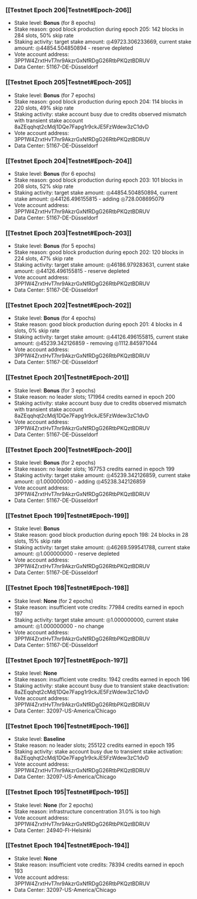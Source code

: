 ### [[Testnet Epoch 206|Testnet#Epoch-206]]
* Stake level: **Bonus** (for 8 epochs)
* Stake reason: good block production during epoch 205: 142 blocks in 284 slots, 50% skip rate
* Staking activity: target stake amount: ◎49723.306233669, current stake amount: ◎44854.504850894 - reserve depleted
* Vote account address: 3PP1W4ZrxtHvT7nr9AkzrGxNfRDgG26RtbPKQztBDRUV
* Data Center: 51167-DE-Düsseldorf
### [[Testnet Epoch 205|Testnet#Epoch-205]]
* Stake level: **Bonus** (for 7 epochs)
* Stake reason: good block production during epoch 204: 114 blocks in 220 slots, 49% skip rate
* Staking activity: stake account busy due to credits observed mismatch with transient stake account 8aZEqqhqt2cMdj1DQe7Fapg1r9ckJE5FzWdew3zC1dvD
* Vote account address: 3PP1W4ZrxtHvT7nr9AkzrGxNfRDgG26RtbPKQztBDRUV
* Data Center: 51167-DE-Düsseldorf
### [[Testnet Epoch 204|Testnet#Epoch-204]]
* Stake level: **Bonus** (for 6 epochs)
* Stake reason: good block production during epoch 203: 101 blocks in 208 slots, 52% skip rate
* Staking activity: target stake amount: ◎44854.504850894, current stake amount: ◎44126.496155815 - adding ◎728.008695079
* Vote account address: 3PP1W4ZrxtHvT7nr9AkzrGxNfRDgG26RtbPKQztBDRUV
* Data Center: 51167-DE-Düsseldorf
### [[Testnet Epoch 203|Testnet#Epoch-203]]
* Stake level: **Bonus** (for 5 epochs)
* Stake reason: good block production during epoch 202: 120 blocks in 224 slots, 47% skip rate
* Staking activity: target stake amount: ◎46186.979283631, current stake amount: ◎44126.496155815 - reserve depleted
* Vote account address: 3PP1W4ZrxtHvT7nr9AkzrGxNfRDgG26RtbPKQztBDRUV
* Data Center: 51167-DE-Düsseldorf
### [[Testnet Epoch 202|Testnet#Epoch-202]]
* Stake level: **Bonus** (for 4 epochs)
* Stake reason: good block production during epoch 201: 4 blocks in 4 slots, 0% skip rate
* Staking activity: target stake amount: ◎44126.496155815, current stake amount: ◎45239.342126859 - removing ◎1112.845971044
* Vote account address: 3PP1W4ZrxtHvT7nr9AkzrGxNfRDgG26RtbPKQztBDRUV
* Data Center: 51167-DE-Düsseldorf
### [[Testnet Epoch 201|Testnet#Epoch-201]]
* Stake level: **Bonus** (for 3 epochs)
* Stake reason: no leader slots; 171964 credits earned in epoch 200
* Staking activity: stake account busy due to credits observed mismatch with transient stake account 8aZEqqhqt2cMdj1DQe7Fapg1r9ckJE5FzWdew3zC1dvD
* Vote account address: 3PP1W4ZrxtHvT7nr9AkzrGxNfRDgG26RtbPKQztBDRUV
* Data Center: 51167-DE-Düsseldorf
### [[Testnet Epoch 200|Testnet#Epoch-200]]
* Stake level: **Bonus** (for 2 epochs)
* Stake reason: no leader slots; 167753 credits earned in epoch 199
* Staking activity: target stake amount: ◎45239.342126859, current stake amount: ◎1.000000000 - adding ◎45238.342126859
* Vote account address: 3PP1W4ZrxtHvT7nr9AkzrGxNfRDgG26RtbPKQztBDRUV
* Data Center: 51167-DE-Düsseldorf
### [[Testnet Epoch 199|Testnet#Epoch-199]]
* Stake level: **Bonus**
* Stake reason: good block production during epoch 198: 24 blocks in 28 slots, 15% skip rate
* Staking activity: target stake amount: ◎46269.599541788, current stake amount: ◎1.000000000 - reserve depleted
* Vote account address: 3PP1W4ZrxtHvT7nr9AkzrGxNfRDgG26RtbPKQztBDRUV
* Data Center: 51167-DE-Düsseldorf
### [[Testnet Epoch 198|Testnet#Epoch-198]]
* Stake level: **None** (for 2 epochs)
* Stake reason: insufficient vote credits: 77984 credits earned in epoch 197
* Staking activity: target stake amount: ◎1.000000000, current stake amount: ◎1.000000000 - no change
* Vote account address: 3PP1W4ZrxtHvT7nr9AkzrGxNfRDgG26RtbPKQztBDRUV
* Data Center: 51167-DE-Düsseldorf
### [[Testnet Epoch 197|Testnet#Epoch-197]]
* Stake level: **None**
* Stake reason: insufficient vote credits: 1942 credits earned in epoch 196
* Staking activity: stake account busy due to transient stake deactivation: 8aZEqqhqt2cMdj1DQe7Fapg1r9ckJE5FzWdew3zC1dvD
* Vote account address: 3PP1W4ZrxtHvT7nr9AkzrGxNfRDgG26RtbPKQztBDRUV
* Data Center: 32097-US-America/Chicago
### [[Testnet Epoch 196|Testnet#Epoch-196]]
* Stake level: **Baseline**
* Stake reason: no leader slots; 255122 credits earned in epoch 195
* Staking activity: stake account busy due to transient stake activation: 8aZEqqhqt2cMdj1DQe7Fapg1r9ckJE5FzWdew3zC1dvD
* Vote account address: 3PP1W4ZrxtHvT7nr9AkzrGxNfRDgG26RtbPKQztBDRUV
* Data Center: 32097-US-America/Chicago
### [[Testnet Epoch 195|Testnet#Epoch-195]]
* Stake level: **None** (for 2 epochs)
* Stake reason: infrastructure concentration 31.0% is too high
* Vote account address: 3PP1W4ZrxtHvT7nr9AkzrGxNfRDgG26RtbPKQztBDRUV
* Data Center: 24940-FI-Helsinki
### [[Testnet Epoch 194|Testnet#Epoch-194]]
* Stake level: **None**
* Stake reason: insufficient vote credits: 78394 credits earned in epoch 193
* Vote account address: 3PP1W4ZrxtHvT7nr9AkzrGxNfRDgG26RtbPKQztBDRUV
* Data Center: 32097-US-America/Chicago